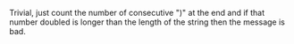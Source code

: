 Trivial, just count the number of consecutive ")" at the end and if that number doubled is longer than the length of the string then the message is bad.
